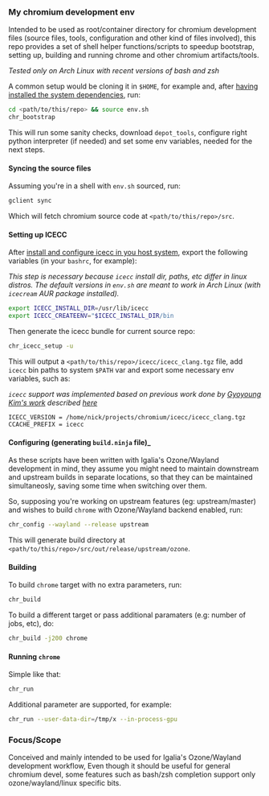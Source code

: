 ### My chromium development env

Intended to be used as root/container directory for chromium development files
(source files, tools, configuration and other kind of files involved), this repo
provides a set of shell helper functions/scripts to speedup bootstrap, setting up,
building and running chrome and other chromium artifacts/tools.

*Tested only on Arch Linux with recent versions of bash and zsh*

A common setup would be cloning it in `$HOME`, for example and, after
[having installed the system dependencies](https://chromium.googlesource.com/chromium/src/+/master/docs/linux_build_instructions.md#Install-additional-build-dependencies), run:

```sh
cd <path/to/this/repo> && source env.sh
chr_bootstrap
```

This will run some sanity checks, download `depot_tools`, configure right python
interpreter (if needed) and set some env variables, needed for the next steps.

#### Syncing the source files

Assuming you're in a shell with `env.sh` sourced, run:

```sh
gclient sync
```
Which will fetch chromium source code at `<path/to/this/repo>/src`.

#### Setting up ICECC

After [install and configure icecc in you host system](
https://github.com/icecc/icecream/blob/master/README.md#installation), export
the following variables (in your `bashrc`, for example):

*This step is necessary because `icecc` install dir, paths, etc differ in linux
distros. The default versions in `env.sh` are meant to work in Arch Linux (with
`icecream` AUR package installed).*

```sh
export ICECC_INSTALL_DIR=/usr/lib/icecc
export ICECC_CREATEENV="$ICECC_INSTALL_DIR/bin
```

Then generate the icecc bundle for current source repo:

```sh
chr_icecc_setup -u
```

This will output a `<path/to/this/repo>/icecc/icecc_clang.tgz` file, add `icecc`
bin paths to system `$PATH` var and export some necessary env variables, such as:

*`icecc` support was implemented based on previous work done by [Gyoyoung Kim's work](
https://github.com/Gyuyoung/ChromiumBuild) described [here](
https://blogs.igalia.com/gyuyoung/2018/01/11/share-my-experience-to-build-chromium-with-icecc/)*

```
ICECC_VERSION = /home/nick/projects/chromium/icecc/icecc_clang.tgz
CCACHE_PREFIX = icecc
```

#### Configuring (generating `build.ninja` file)_

As these scripts have been written with Igalia's Ozone/Wayland development
in mind, they assume you might need to maintain downstream and upstream builds
in separate locations, so that they can be maintained simultaneosly, saving some
time when switching over them.

So, supposing you're working on upstream features (eg: upstream/master) and wishes
to build `chrome` with Ozone/Wayland backend enabled, run:

```sh
chr_config --wayland --release upstream
```
This will generate build directory at `<path/to/this/repo>/src/out/release/upstream/ozone`.

#### Building

To build `chrome` target with no extra parameters, run:

```sh
chr_build
```
To build a different target or pass additional paramaters (e.g: number of jobs, etc), do:

```sh
chr_build -j200 chrome
```

#### Running `chrome`

Simple like that:

```sh
chr_run
```

Additional parameter are supported, for example:

```sh
chr_run --user-data-dir=/tmp/x --in-process-gpu
```

### Focus/Scope

Conceived and mainly intended to be used for Igalia's Ozone/Wayland development
workflow, Even though it should be useful for general chromium devel, some features
such as bash/zsh completion support only ozone/wayland/linux specific bits.

